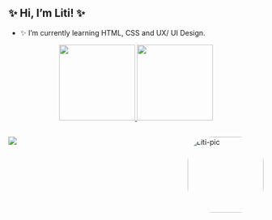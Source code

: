 ## ✨ Hi, I’m Liti! ✨

- ✨ I’m currently learning HTML, CSS and UX/ UI Design.

<div align="center">
  <a href="https://github.com/Liwstic">
  <img height="150em" src="https://github-readme-stats.vercel.app/api?username=Liwstic&show_icons=true&theme=dracula&include_all_commits=true&count_private=true"/>
  <img height="150em" src="https://github-readme-stats.vercel.app/api/top-langs/?username=Liwstic&layout=compact&langs_count=7&theme=dracula"/>
</div>
   
<div>
   <img align="right" alt="Liti-pic" height="150" style="border-radius:50px;" src="https://share-cdn.picrew.me/shareImg/org/202202/1446612_ROdHUpjW.png">
</div>
 
 ##
 
 <div> 
  <a href="https://www.linkedin.com/in/litiele-cunha-56b316225/" target="_blank"><img src="https://img.shields.io/badge/-LinkedIn-%230077B5?style=for-the-badge&logo=linkedin&logoColor=white" target="_blank"></a> 
</div>

<!---
Liwstic/Liwstic is a ✨ special ✨ repository because its `README.md` (this file) appears on your GitHub profile.
You can click the Preview link to take a look at your changes.
--->
